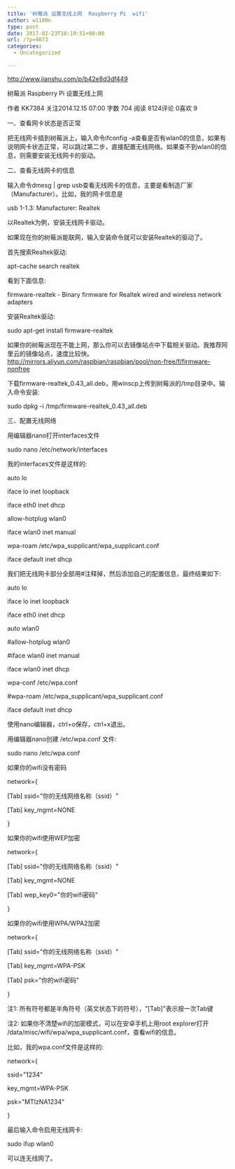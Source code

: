 ```yaml
---
title: '树莓派 设置无线上网  Raspberry Pi  wifi'
author: w1100n
type: post
date: 2017-02-23T16:19:51+00:00
url: /?p=9873
categories:
  - Uncategorized

---
```

http://www.jianshu.com/p/b42e8d3df449

树莓派 Raspberry Pi 设置无线上网
  
作者 KK7384 关注2014.12.15 07:00 字数 704 阅读 8124评论 0喜欢 9
  
一、查看网卡状态是否正常
  
把无线网卡插到树莓派上，输入命令ifconfig -a查看是否有wlan0的信息，如果有说明网卡状态正常，可以跳过第二步，直接配置无线网络。如果查不到wlan0的信息，则需要安装无线网卡的驱动。

二、查看无线网卡的信息
  
输入命令dmesg | grep usb查看无线网卡的信息，主要是看制造厂家（Manufacturer）。比如，我的网卡信息是

usb 1-1.3: Manufacturer: Realtek
  
以Realtek为例，安装无线网卡驱动。

如果现在你的树莓派能联网，输入安装命令就可以安装Realtek的驱动了。

首先搜索Realtek驱动: 

apt-cache search realtek
  
看到下面信息: 

firmware-realtek - Binary firmware for Realtek wired and wireless network adapters
  
安装Realtek驱动: 

sudo apt-get install firmware-realtek
  
如果你的树莓派现在不能上网，那么你可以去镜像站点中下载相关驱动。我推荐阿里云的镜像站点，速度比较快。http://mirrors.aliyun.com/raspbian/raspbian/pool/non-free/f/firmware-nonfree

下载firmware-realtek_0.43_all.deb，用winscp上传到树莓派的/tmp目录中。输入命令安装: 

sudo dpkg -i /tmp/firmware-realtek_0.43_all.deb
  
三、配置无线网络
  
用编辑器nano打开interfaces文件

sudo nano /etc/network/interfaces
  
我的interfaces文件是这样的: 

auto lo

iface lo inet loopback
  
iface eth0 inet dhcp

allow-hotplug wlan0
  
iface wlan0 inet manual
  
wpa-roam /etc/wpa_supplicant/wpa_supplicant.conf
  
iface default inet dhcp
  
我们把无线网卡部分全部用#注释掉，然后添加自己的配置信息，最终结果如下: 

auto lo

iface lo inet loopback
  
iface eth0 inet dhcp

auto wlan0
  
#allow-hotplug wlan0
  
#iface wlan0 inet manual
  
iface wlan0 inet dhcp
  
wpa-conf /etc/wpa.conf
  
#wpa-roam /etc/wpa_supplicant/wpa_supplicant.conf
  
iface default inet dhcp
  
使用nano编辑器，ctrl+o保存，ctrl+x退出。

用编辑器nano创建 /etc/wpa.conf 文件: 

sudo nano /etc/wpa.conf
  
如果你的wifi没有密码

network={
  
[Tab] ssid="你的无线网络名称（ssid）"
  
[Tab] key_mgmt=NONE
  
}
  
如果你的wifi使用WEP加密

network={
  
[Tab] ssid="你的无线网络名称（ssid）"
  
[Tab] key_mgmt=NONE
  
[Tab] wep_key0="你的wifi密码"
  
}
  
如果你的wifi使用WPA/WPA2加密

network={
  
[Tab] ssid="你的无线网络名称（ssid）"
  
[Tab] key_mgmt=WPA-PSK
  
[Tab] psk="你的wifi密码"
  
}
  
注1: 所有符号都是半角符号（英文状态下的符号），"[Tab]"表示按一次Tab键

注2: 如果你不清楚wifi的加密模式，可以在安卓手机上用root explorer打开 /data/misc/wifi/wpa/wpa_supplicant.conf，查看wifi的信息。

比如，我的wpa.conf文件是这样的: 

network={
  
ssid="1234"
  
key_mgmt=WPA-PSK
  
psk="MTIzNA1234"
  
}
  
最后输入命令启用无线网卡: 

sudo ifup wlan0
  
可以连无线网了。